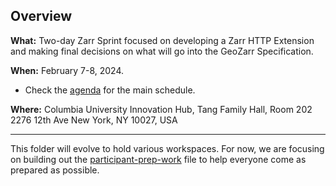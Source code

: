 ## Overview

**What:** Two-day Zarr Sprint focused on developing a Zarr HTTP Extension and making final decisions on what will go into the GeoZarr Specification.

**When:** February 7-8, 2024.
* Check the [agenda](https://docs.google.com/document/d/1x62xVWxcjJJHQWdNE5jPHkVzh5k6_HfoifUJ9v-AwPA/edit#heading=h.7e0idah852xf) for the main schedule.

**Where:** 
Columbia University Innovation Hub, Tang Family Hall, Room 202
2276 12th Ave
New York, NY 10027, USA

-----
This folder will evolve to hold various workspaces. For now, we are focusing on building out the [participant-prep-work](./resources/participant-prep-work.md) file to help everyone come as prepared as possible.